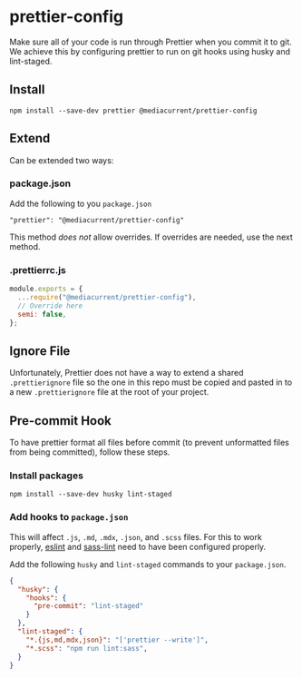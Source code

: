 # prettier-config
Make sure all of your code is run through Prettier when you commit it to git. We achieve this by configuring prettier to run on git hooks using husky and lint-staged.

## Install

`npm install --save-dev prettier @mediacurrent/prettier-config`

## Extend
Can be extended two ways:

### package.json

Add the following to you `package.json`

`"prettier": "@mediacurrent/prettier-config"`

This method *does not* allow overrides.  If overrides are needed, use the next method.

### .prettierrc.js

```javascript
module.exports = {
  ...require("@mediacurrent/prettier-config"),
  // Override here
  semi: false,
};
```

## Ignore File
Unfortunately, Prettier does not have a way to extend a shared `.prettierignore` file so the one in this repo must be copied and pasted in to a new `.prettierignore` file at the root of your project.

## Pre-commit Hook
To have prettier format all files before commit (to prevent unformatted files from being committed), follow these steps.

### Install packages

`npm install --save-dev husky lint-staged`

### Add hooks to `package.json`
This will affect `.js`, `.md`, `.mdx`, `.json`, and `.scss` files.  For this to work properly, [eslint](https://github.com/mediacurrent/eslint-config) and [sass-lint](https://github.com/mediacurrent/sass-lint-config) need to have been configured properly.

Add the following `husky` and `lint-staged` commands to your `package.json`.

```json
{
  "husky": {
    "hooks": {
      "pre-commit": "lint-staged"
    }
  },
  "lint-staged": {
    "*.{js,md,mdx,json}": "['prettier --write']",
    "*.scss": "npm run lint:sass",
  }
}
```